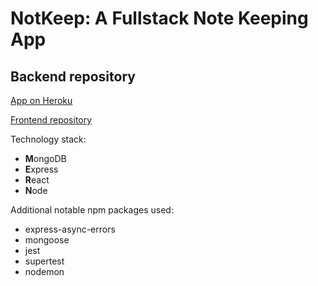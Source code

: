 # NotKeep: A Fullstack Note Keeping App

## Backend repository

[App on Heroku](https://nameless-brushlands-77063.herokuapp.com/)

[Frontend repository](https://github.com/scrof90/notkeep-frontend)

Technology stack:
- **M**ongoDB
- **E**xpress
- **R**eact
- **N**ode

Additional notable npm packages used:
- express-async-errors
- mongoose
- jest
- supertest
- nodemon